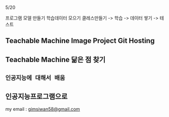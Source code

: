 5/20

프로그램 모델 만들기
학습데이터 모으기 
클레스만들기 -> 학습 -> 데이터 쌓기 -> 테스트 

## Teachable Machine Image Project Git Hosting

## Teachable Machine 닮은 점 찾기

## ``인공지능에 대해서 배움``

## 인공지능프로그램으로 

my email : <gimsiwan58@gmail.com>
